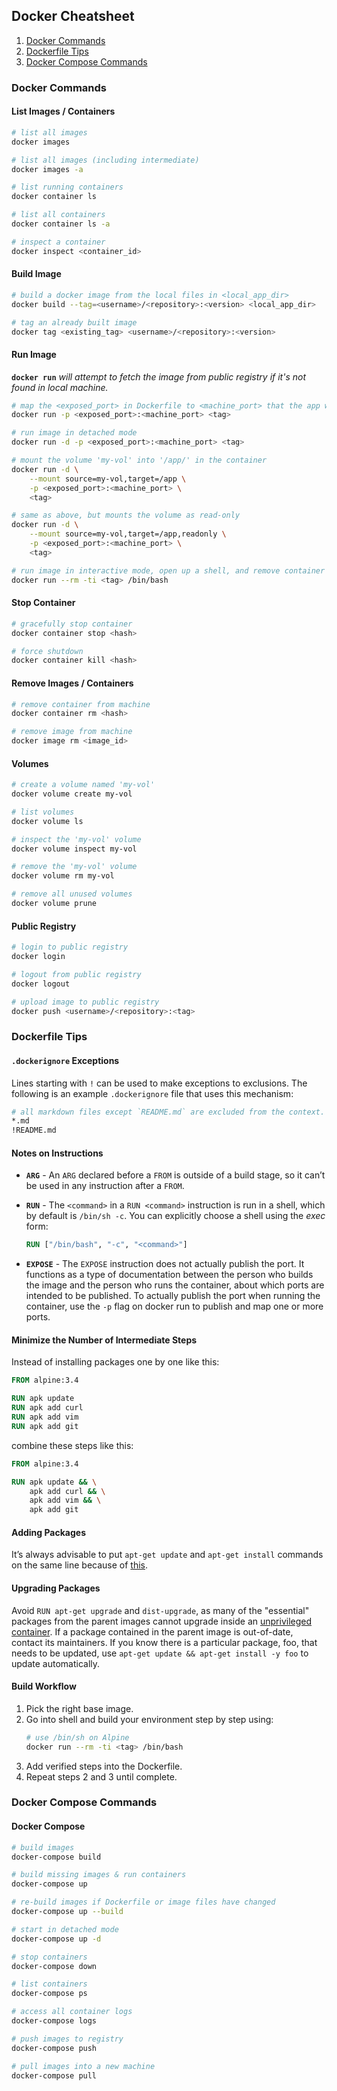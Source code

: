 ## Docker Cheatsheet
 1. [Docker Commands](#docker-commands)
 2. [Dockerfile Tips](#dockerfile-tips)
 3. [Docker Compose Commands](#docker-compose-commands)

### Docker Commands
#### List Images / Containers
```sh
# list all images
docker images

# list all images (including intermediate)
docker images -a

# list running containers
docker container ls

# list all containers
docker container ls -a

# inspect a container
docker inspect <container_id>
```

#### Build Image
```sh
# build a docker image from the local files in <local_app_dir>
docker build --tag=<username>/<repository>:<version> <local_app_dir>

# tag an already built image
docker tag <existing_tag> <username>/<repository>:<version>
```

#### Run Image
**`docker run`** *will attempt to fetch the image from public registry if it's not found in local machine.*
```sh
# map the <exposed_port> in Dockerfile to <machine_port> that the app will be served
docker run -p <exposed_port>:<machine_port> <tag>

# run image in detached mode
docker run -d -p <exposed_port>:<machine_port> <tag>

# mount the volume 'my-vol' into '/app/' in the container
docker run -d \
    --mount source=my-vol,target=/app \
    -p <exposed_port>:<machine_port> \
    <tag>

# same as above, but mounts the volume as read-only
docker run -d \
    --mount source=my-vol,target=/app,readonly \
    -p <exposed_port>:<machine_port> \
    <tag>

# run image in interactive mode, open up a shell, and remove container on exit
docker run --rm -ti <tag> /bin/bash
```

#### Stop Container
```sh
# gracefully stop container
docker container stop <hash>

# force shutdown
docker container kill <hash>
```

#### Remove Images / Containers
```sh
# remove container from machine
docker container rm <hash>

# remove image from machine
docker image rm <image_id>
```

#### Volumes
```sh
# create a volume named 'my-vol'
docker volume create my-vol

# list volumes
docker volume ls

# inspect the 'my-vol' volume
docker volume inspect my-vol

# remove the 'my-vol' volume
docker volume rm my-vol

# remove all unused volumes
docker volume prune
```

#### Public Registry
```sh
# login to public registry
docker login

# logout from public registry
docker logout

# upload image to public registry
docker push <username>/<repository>:<tag>
```

### Dockerfile Tips
#### `.dockerignore` Exceptions
Lines starting with `!` can be used to make exceptions to exclusions. The following is an example `.dockerignore` file that uses this mechanism:
``` sh
# all markdown files except `README.md` are excluded from the context.
*.md
!README.md
```

#### Notes on Instructions
 * **`ARG`** - An `ARG` declared before a `FROM` is outside of a build stage, so it can’t be used in any instruction after a `FROM`.

 * **`RUN`** - The `<command>` in a `RUN <command>` instruction is run in a shell, which by default is `/bin/sh -c`. You can explicitly choose a shell using the *exec* form:
    ``` dockerfile
    RUN ["/bin/bash", "-c", "<command>"]
    ```

 * **`EXPOSE`** - The `EXPOSE` instruction does not actually publish the port. It functions as a type of documentation between the person who builds the image and the person who runs the container, about which ports are intended to be published. To actually publish the port when running the container, use the `-p` flag on docker run to publish and map one or more ports.

#### Minimize the Number of Intermediate Steps
Instead of installing packages one by one like this:
``` dockerfile
FROM alpine:3.4

RUN apk update
RUN apk add curl
RUN apk add vim
RUN apk add git
```

combine these steps like this:
``` dockerfile
FROM alpine:3.4

RUN apk update && \
    apk add curl && \
    apk add vim && \
    apk add git
```

#### Adding Packages
It’s always advisable to put `apt-get update` and `apt-get install` commands on the same line because of [this](https://docs.docker.com/develop/develop-images/dockerfile_best-practices/#apt-get).

#### Upgrading Packages
Avoid `RUN apt-get upgrade` and `dist-upgrade`, as many of the "essential" packages from the parent images cannot upgrade inside an [unprivileged container](https://docs.docker.com/engine/reference/run/#security-configuration). If a package contained in the parent image is out-of-date, contact its maintainers. If you know there is a particular package, foo, that needs to be updated, use `apt-get update && apt-get install -y foo` to update automatically.


#### Build Workflow
 1. Pick the right base image.
 2. Go into shell and build your environment step by step using:
    ``` sh
    # use /bin/sh on Alpine
    docker run --rm -ti <tag> /bin/bash
    ```
 3. Add verified steps into the Dockerfile.
 4. Repeat steps 2 and 3 until complete.

### Docker Compose Commands
#### Docker Compose
```sh
# build images
docker-compose build

# build missing images & run containers
docker-compose up

# re-build images if Dockerfile or image files have changed
docker-compose up --build

# start in detached mode
docker-compose up -d

# stop containers
docker-compose down

# list containers
docker-compose ps

# access all container logs
docker-compose logs

# push images to registry
docker-compose push

# pull images into a new machine
docker-compose pull
```
